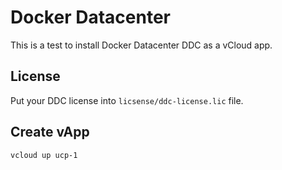 # Docker Datacenter

This is a test to install Docker Datacenter DDC as a vCloud app.

## License

Put your DDC license into `licsense/ddc-license.lic` file.

## Create vApp

```
vcloud up ucp-1
```
